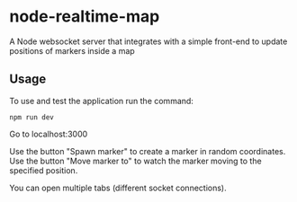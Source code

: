 # node-realtime-map
A Node websocket server that integrates with a simple front-end to update positions of markers inside a map

## Usage

To use and test the application run the command:
```
npm run dev
```

Go to localhost:3000

Use the button "Spawn marker" to create a marker in random coordinates.
Use the button "Move marker to" to watch the marker moving to the specified position.

You can open multiple tabs (different socket connections).
